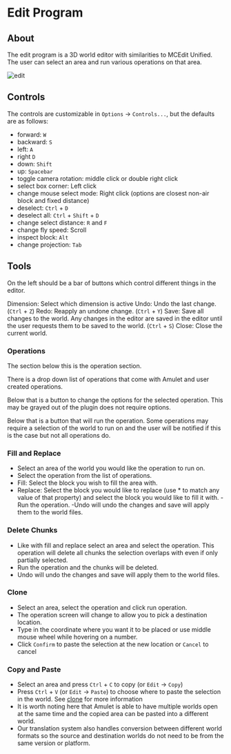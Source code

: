 # Edit Program

## About

The edit program is a 3D world editor with similarities to MCEdit Unified. The user can select an area and run various operations on that area.

![edit](../../../resource/img/edit.jpg)

## Controls

The controls are customizable in `Options` -> `Controls...`, but the defaults are as follows:
- forward: `W`
- backward: `S`
- left: `A`
- right `D`
- down: `Shift`
- up: `Spacebar`
- toggle camera rotation: middle click or double right click
- select box corner: Left click
- change mouse select mode: Right click (options are closest non-air block and fixed distance)
- deselect: `Ctrl` + `D`
- deselect all: `Ctrl` + `Shift` + `D`
- change select distance: `R` and `F`
- change fly speed: Scroll
- inspect block: `Alt`
- change projection: `Tab`

## Tools

On the left should be a bar of buttons which control different things in the editor.

Dimension: Select which dimension is active
Undo: Undo the last change. (`Ctrl` + `Z`)
Redo: Reapply an undone change. (`Ctrl` + `Y`)
Save: Save all changes to the world. Any changes in the editor are saved in the editor until the user requests them to be saved to the world. (`Ctrl` + `S`)
Close: Close the current world.

### Operations

The section below this is the operation section.

There is a drop down list of operations that come with Amulet and user created operations.

Below that is a button to change the options for the selected operation. This may be grayed out of the plugin does not require options.

Below that is a button that will run the operation. Some operations may require a selection of the world to run on and the user will be notified if this is the case but not all operations do.

### Fill and Replace
- Select an area of the world you would like the operation to run on.
- Select the operation from the list of operations.
- Fill: Select the block you wish to fill the area with.
- Replace: Select the block you would like to replace (use * to match any value of that property) and select the block you would like to fill it with.
-Run the operation.
-Undo will undo the changes and save will apply them to the world files.


### Delete Chunks
- Like with fill and replace select an area and select the operation. This operation will delete all chunks the selection overlaps with even if only partially selected.
- Run the operation and the chunks will be deleted.
- Undo will undo the changes and save will apply them to the world files.

### Clone
- Select an area, select the operation and click run operation.
- The operation screen will change to allow you to pick a destination location.
- Type in the coordinate where you want it to be placed or use middle mouse wheel while hovering on a number.
- Click `Confirm` to paste the selection at the new location or `Cancel` to cancel

### Copy and Paste
- Select an area and press `Ctrl` + `C` to copy (or `Edit` -> `Copy`)
- Press `Ctrl` + `V` (or `Edit` -> `Paste`) to choose where to paste the selection in the world. See [clone](#clone) for more information
- It is worth noting here that Amulet is able to have multiple worlds open at the same time and the copied area can be pasted into a different world.
- Our translation system also handles conversion between different world formats so the source and destination worlds do not need to be from the same version or platform.

